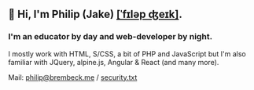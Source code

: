 ## 👋   Hi, I'm Philip (Jake) [[ˈfɪləp ʤeɪk]](https://philipbrembeck.com). 
### I'm an educator by day and web-developer by night.

I mostly work with HTML, S/CSS, a bit of PHP and JavaScript but I'm also familiar with JQuery, alpine.js, Angular & React (and many more).

Mail: <philip@brembeck.me> / [security.txt](https://cldsi.de/.well-known/security.txt)
